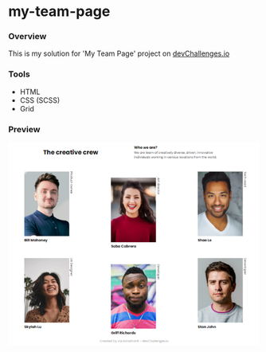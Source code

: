 # my-team-page

### Overview

This is my solution for 'My Team Page' project on [devChallenges.io](https://devchallenges.io/challenges/hhmesazsqgKXrTkYkt0U)

### Tools

- HTML
- CSS (SCSS)
- Grid

### Preview

![my-team-page_prevew](https://github.com/varJonathanR/my-team-page/blob/main/assets/my-team-page_prevew.png)
